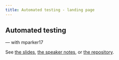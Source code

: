 ```yaml
---
title: Automated testing - landing page
---
```


<section>

# Automated testing
— with mparker17

See [the slides](slides.md), [the speaker notes](speaker-notes.md), or [the repository](https://github.com/mparker17/talk--automated-testing).

</section>
